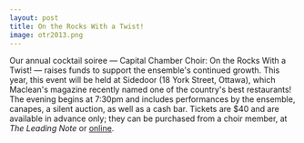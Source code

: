 ```yaml
---
layout: post
title: On the Rocks With a Twist!
image: otr2013.png
---
```


Our annual cocktail soiree &mdash; Capital Chamber Choir: On the Rocks With a Twist! &mdash; raises funds to support the ensemble's continued growth. This year, this event will be held at Sidedoor (18 York Street, Ottawa), which Maclean's magazine recently named one of the country's best restaurants! The evening begins at 7:30pm and includes performances by the ensemble, canapes, a silent auction, as well as a cash bar. Tickets are $40 and are available in advance only; they can be purchased from a choir member, at _The Leading Note_ or [online][1].

[1]: http://cccwithatwist.eventbrite.ca/
